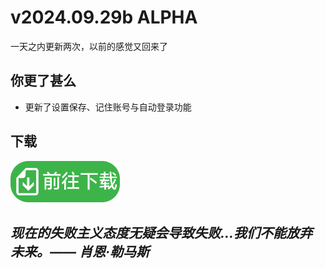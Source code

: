 # v2024.09.29b ALPHA
一天之内更新两次，以前的感觉又回来了

## 你更了甚么
- 更新了设置保存、记住账号与自动登录功能

## 下载
[<img src="https://github.com/PaperCake-Studio/Downs-blog/blob/main/download-btn.png?raw=true" width="175"  />](https://downsicient.us.kg/download)

## ***现在的失败主义态度无疑会导致失败…我们不能放弃未来。—— 肖恩·勒马斯***